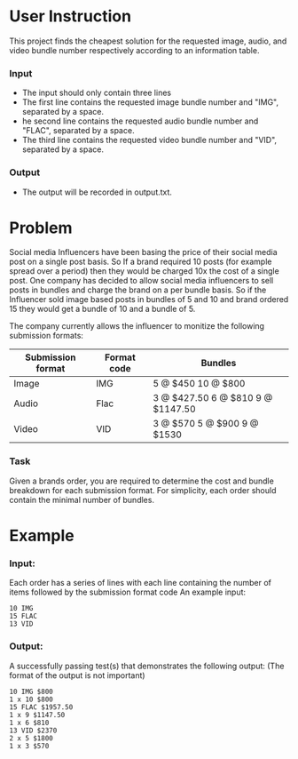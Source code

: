 # User Instruction
This project finds the cheapest solution for the requested image, audio, and video bundle number respectively according 
to an information table.
### Input
 - The input should only contain three lines
 - The first line contains the requested image bundle number and "IMG", separated by a space.
 - he second line contains the requested audio bundle number and "FLAC", separated by a space.
 - The third line contains the requested video bundle number and "VID", separated by a space.
### Output
 - The output will be recorded in output.txt.

# Problem
Social media Influencers have been basing the price of their social media post on a single post basis. So If a brand required 10 posts (for example spread over a period) then they would be charged 10x the cost of a single post. One company has decided to allow social media influencers to sell posts in bundles and charge the brand on a per bundle basis. So if the Influencer sold image based posts in bundles of 5 and 10 and brand ordered 15 they would get a bundle of 10 and a bundle of 5.

The company currently allows the influencer to monitize the following submission formats:

| Submission format | Format code | Bundles                           |
| ----------------- | ----------- | --------------------------------- |
| Image             | IMG         | 5 @ $450 10 @ $800                |
| Audio             | Flac        | 3 @ $427.50 6 @ $810 9 @ $1147.50 |
| Video             | VID         | 3 @ $570 5 @ $900 9 @ $1530       |

### Task
Given a brands order, you are required to determine the cost and bundle breakdown for each submission format. For simplicity, each order should contain the minimal number of bundles.

# Example
### Input:
Each order has a series of lines with each line containing the number of items followed by the submission format code
An example input:
```
10 IMG
15 FLAC
13 VID
```
### Output:

A successfully passing test(s) that demonstrates the following output: (The format of the output is not important)
```
10 IMG $800
1 x 10 $800
15 FLAC $1957.50
1 x 9 $1147.50
1 x 6 $810
13 VID $2370
2 x 5 $1800
1 x 3 $570
```
